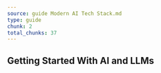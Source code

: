 ```yaml
---
source: guide Modern AI Tech Stack.md
type: guide
chunk: 2
total_chunks: 37
---
```


## Getting Started With AI and LLMs